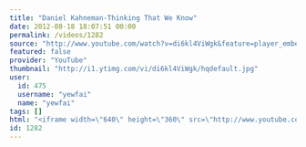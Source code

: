 ```yaml
---
title: "Daniel Kahneman-Thinking That We Know"
date: 2012-08-18 18:07:51 00:00
permalink: /videos/1282
source: "http://www.youtube.com/watch?v=di6kl4ViWgk&feature=player_embedded"
featured: false
provider: "YouTube"
thumbnail: "http://i1.ytimg.com/vi/di6kl4ViWgk/hqdefault.jpg"
user:
  id: 475
  username: "yewfai"
  name: "yewfai"
tags: []
html: "<iframe width=\"640\" height=\"360\" src=\"http://www.youtube.com/embed/di6kl4ViWgk?wmode=transparent&fs=1&feature=oembed\" frameborder=\"0\" allowfullscreen></iframe>"
id: 1282
---
```


